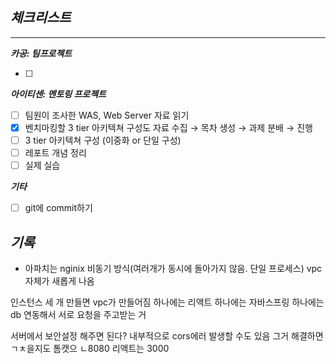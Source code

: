 ## *체크**리스트***

---

***카공: 팀프로젝트***

- [ ]  

***아이티센: 멘토링 프로젝트***

- [ ]  팀원이 조사한 WAS, Web Server 자료 읽기
- [x]  벤치마킹할 3 tier 아키텍쳐 구성도 자료 수집 → 목차 생성 → 과제 분배 →  진행
- [ ]  3 tier 아키텍쳐 구성 (이중화 or 단일 구성)
- [ ]  레포트 개념 정리
- [ ]  실제 실습

***기타***

- [ ]  git에 commit하기

## ***기록***

- 아파치는 
nginix 비동기 방식(여러개가 동시에 돌아가지 않음. 단일 프로세스)
vpc 자체가 새롭게 나옴

인스턴스 세 개 만들면 vpc가 만들어짐
하나에는 리액트 하나에는 자바스프링 하나에는 db 
연동해서 서로 요청을 주고받는 거

서버에서 보안설정 해주면 된다? 내부적으로 cors에러 발생할 수도 있음 그거 해결하면 ㄱㅊ을지도
톰캣으 ㄴ8080
리액트는 3000
